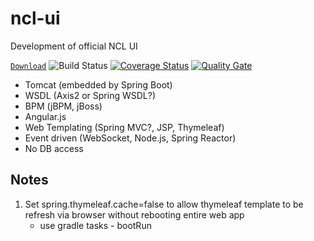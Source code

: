 # ncl-ui
Development of official NCL UI

[`Download`](https://github.com/nus-ncl/service-web/releases)
![Build Status](https://github.com/nus-ncl/service-web/actions/workflows/gradle.yml/badge.svg)
[![Coverage Status][cs-img]][cs-lnk]
[![Quality Gate][qg-img]][qg-lnk]

- Tomcat (embedded by Spring Boot)
- WSDL (Axis2 or Spring WSDL?)
- BPM (jBPM, jBoss)
- Angular.js
- Web Templating (Spring MVC?, JSP, Thymeleaf)
- Event driven (WebSocket, Node.js, Spring Reactor)
- No DB access

## Notes
1. Set spring.thymeleaf.cache=false to allow thymeleaf template to be refresh via browser without rebooting entire web app
    - use gradle tasks - bootRun

[cs-img]: https://coveralls.io/repos/github/nus-ncl/service-web/badge.svg?branch=master
[cs-lnk]: https://coveralls.io/github/nus-ncl/service-web?branch=master
[qg-img]: https://sonarcloud.io/api/project_badges/measure?project=nus-ncl_service-web&metric=alert_status
[qg-lnk]: https://sonarcloud.io/dashboard?id=nus-ncl_service-web
